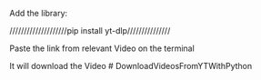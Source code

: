 Add the library: 


////////////////////pip install yt-dlp///////////////

Paste the link from relevant Video on the terminal

It will download the Video
#   D o w n l o a d V i d e o s F r o m Y T W i t h P y t h o n 
 
 